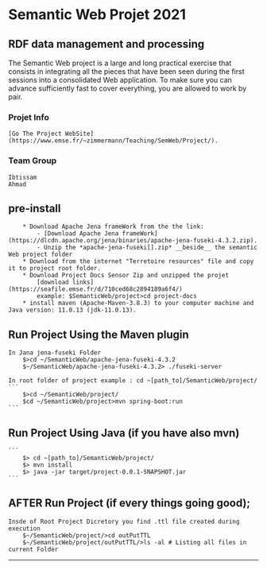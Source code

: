 # Semantic Web Projet 2021

## RDF data management and processing

The Semantic Web project is a large and long practical exercise that consists in integrating all the pieces that have been seen during the first sessions into a consolidated Web application. To make sure you can advance sufficiently fast to cover everything, you are allowed to work by pair.

### Projet Info

    [Go The Project WebSite](https://www.emse.fr/~zimmermann/Teaching/SemWeb/Project/).

### Team Group

    Ibtissam
    Ahmad

## pre-install

```
    * Download Apache Jena frameWork from the the link:
        - [Download Apache Jena frameWork](https://dlcdn.apache.org/jena/binaries/apache-jena-fuseki-4.3.2.zip).
        - Unzip the *apache-jena-fuseki[].zip* __beside__ the semantic Web project folder
    * Download from the internet "Terretoire resources" file and copy it to project root folder.
    * Download Project Docs Sensor Zip and unzipped the projet
        [download links](https://seafile.emse.fr/d/710ced68c2894189a6f4/)
        example: $SemanticWeb/project>cd project-docs
    * install maven (Apache-Maven-3.8.3) to your computer machine and Java version: 11.0.13 (jdk-11.0.13).
```

## Run Project Using the Maven plugin

    In Jana jena-fuseki Folder
        $>cd ~/SemanticWeb/apache-jena-fuseki-4.3.2
        $~/SemanticWeb/apache-jena-fuseki-4.3.2> ./fuseki-server

    In root folder of project example : cd ~[path_to]/SemanticWeb/project/
    ```
        $>cd ~/SemanticWeb/project/
        $cd ~/SemanticWeb/project>mvn spring-boot:run
    ```

## Run Project Using Java (if you have also mvn)

    ```
        $> cd ~[path_to]/SemanticWeb/project/
        $> mvn install
        $> java -jar target/project-0.0.1-SNAPSHOT.jar
    ```

## AFTER Run Project (if every things going good);

    Insde of Root Project Dicretory you find .ttl file created during execution
        $~/SemanticWeb/project/>cd outPutTTL
        $~/SemanticWeb/project/outPutTTL/>ls -al # Listing all files in current Folder

---
